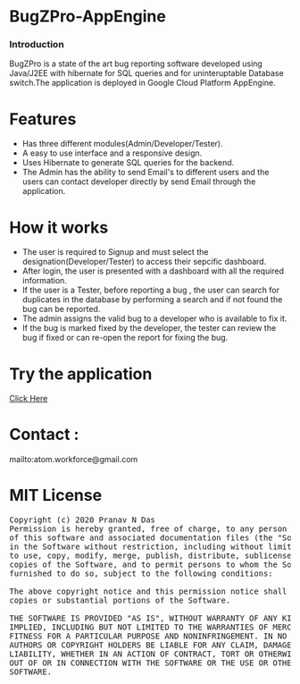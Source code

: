 # BugZPro-AppEngine
<h3>Introduction</h3>
BugZPro is a state of the art bug reporting software developed using Java/J2EE with hibernate for SQL queries and for uninteruptable Database switch.The application is deployed in Google Cloud Platform AppEngine.

# Features
- Has three different modules(Admin/Developer/Tester).
- A easy to use interface and a responsive design.
- Uses Hibernate to generate SQL queries for the backend.
- The Admin has the ability to send Email's to different users and the users can contact developer directly by send Email through the application.

# How it works
- The user is required to Signup and must select the designation(Developer/Tester) to access their sepcific dashboard.
- After login, the user is presented with a dashboard with all the required information.
- If the user is a Tester, before reporting a bug , the user can search for duplicates in the database by performing a search and if not found the bug can be reported.
- The admin assigns the valid bug to a developer who is available to fix it.
- If the bug is marked fixed by the developer, the tester can review the bug if fixed or can re-open the report for fixing the bug.

# Try the application

<a href="www.bugzpro.xyz">Click Here</a>
 

# Contact :

 <p>mailto:atom.workforce@gmail.com</p>

# MIT License
<pre>Copyright (c) 2020 Pranav N Das
Permission is hereby granted, free of charge, to any person obtaining a copy
of this software and associated documentation files (the "Software"), to deal
in the Software without restriction, including without limitation the rights
to use, copy, modify, merge, publish, distribute, sublicense, and/or sell
copies of the Software, and to permit persons to whom the Software is
furnished to do so, subject to the following conditions:

The above copyright notice and this permission notice shall be included in all
copies or substantial portions of the Software.

THE SOFTWARE IS PROVIDED "AS IS", WITHOUT WARRANTY OF ANY KIND, EXPRESS OR
IMPLIED, INCLUDING BUT NOT LIMITED TO THE WARRANTIES OF MERCHANTABILITY,
FITNESS FOR A PARTICULAR PURPOSE AND NONINFRINGEMENT. IN NO EVENT SHALL THE
AUTHORS OR COPYRIGHT HOLDERS BE LIABLE FOR ANY CLAIM, DAMAGES OR OTHER
LIABILITY, WHETHER IN AN ACTION OF CONTRACT, TORT OR OTHERWISE, ARISING FROM,
OUT OF OR IN CONNECTION WITH THE SOFTWARE OR THE USE OR OTHER DEALINGS IN THE
SOFTWARE.</pre>

